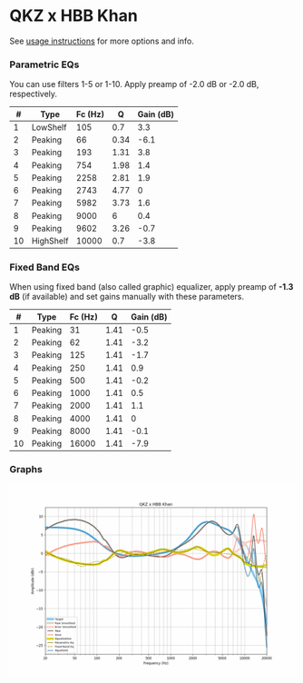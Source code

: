 # QKZ x HBB Khan
See [usage instructions](https://github.com/jaakkopasanen/AutoEq#usage) for more options and info.

### Parametric EQs
You can use filters 1-5 or 1-10. Apply preamp of -2.0 dB or -2.0 dB, respectively.

|   # | Type      |   Fc (Hz) |    Q |   Gain (dB) |
|-----|-----------|-----------|------|-------------|
|   1 | LowShelf  |       105 | 0.7  |         3.3 |
|   2 | Peaking   |        66 | 0.34 |        -6.1 |
|   3 | Peaking   |       193 | 1.31 |         3.8 |
|   4 | Peaking   |       754 | 1.98 |         1.4 |
|   5 | Peaking   |      2258 | 2.81 |         1.9 |
|   6 | Peaking   |      2743 | 4.77 |         0   |
|   7 | Peaking   |      5982 | 3.73 |         1.6 |
|   8 | Peaking   |      9000 | 6    |         0.4 |
|   9 | Peaking   |      9602 | 3.26 |        -0.7 |
|  10 | HighShelf |     10000 | 0.7  |        -3.8 |

### Fixed Band EQs
When using fixed band (also called graphic) equalizer, apply preamp of **-1.3 dB** (if available) and set gains manually with these parameters.

|   # | Type    |   Fc (Hz) |    Q |   Gain (dB) |
|-----|---------|-----------|------|-------------|
|   1 | Peaking |        31 | 1.41 |        -0.5 |
|   2 | Peaking |        62 | 1.41 |        -3.2 |
|   3 | Peaking |       125 | 1.41 |        -1.7 |
|   4 | Peaking |       250 | 1.41 |         0.9 |
|   5 | Peaking |       500 | 1.41 |        -0.2 |
|   6 | Peaking |      1000 | 1.41 |         0.5 |
|   7 | Peaking |      2000 | 1.41 |         1.1 |
|   8 | Peaking |      4000 | 1.41 |         0   |
|   9 | Peaking |      8000 | 1.41 |        -0.1 |
|  10 | Peaking |     16000 | 1.41 |        -7.9 |

### Graphs
![](./QKZ%20x%20HBB%20Khan.png)
